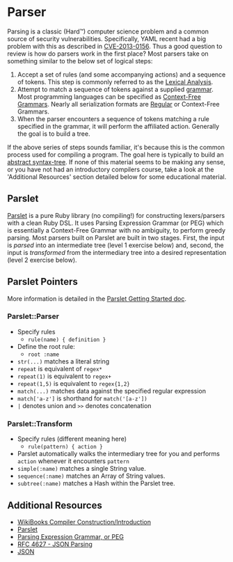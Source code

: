 Parser
=====
Parsing is a classic (Hard&trade;) computer science problem and a common source of security vulnerabilities.  Specifically, YAML recent had a big problem with this as described in [CVE-2013-0156](https://cve.mitre.org/cgi-bin/cvename.cgi?name=CVE-2013-0156). Thus a good question to review is how do parsers work in the first place?  Most parsers take on something similar to the below set of logical steps:

1. Accept a set of rules (and some accompanying actions) and a sequence of tokens. This step is commonly referred to as the [Lexical Analysis](http://en.wikipedia.org/wiki/Lexical_analysis).
2. Attempt to match a sequence of tokens against a supplied [grammar](http://en.wikipedia.org/wiki/Formal_grammar). Most programming languages can be specified as [Context-Free Grammars](http://en.wikipedia.org/wiki/Context-free_grammar). Nearly all serialization formats are [Regular](http://en.wikipedia.org/wiki/Regular_grammar) or Context-Free Grammars.
3. When the parser encounters a sequence of tokens matching a rule specified in the grammar, it will perform the affiliated action. Generally the goal is to build a tree.

If the above series of steps sounds familiar, it's because this is the common process used for compiling a program. The goal here is typically to build an [abstract syntax-tree](http://en.wikipedia.org/wiki/Abstract_syntax_tree). If none of this material seems to be making any sense, or you have not had an introductory compilers course, take a look at the 'Additional Resources' section detailed below for some educational material.

## Parslet
[Parslet](http://kschiess.github.io/parslet/) is a pure Ruby library (no compiling!) for constructing lexers/parsers with a clean Ruby DSL. It uses Parsing Expression Grammar (or PEG) which is essentially a Context-Free Grammar with no ambiguity, to perform greedy parsing. Most parsers built on Parslet are built in two stages. First, the input is *parsed* into an intermediate tree (level 1 exercise below) and, second, the input is *transformed* from the intermediary tree into a desired representation (level 2 exercise below).

## Parslet Pointers
More information is detailed in the [Parslet Getting Started doc](http://kschiess.github.io/parslet/get-started.html).

### Parslet::Parser
* Specify rules
  - `rule(name) { definition }`
* Define the root rule:
  - `root :name`
* `str(...)` matches a literal string
* `repeat` is equivalent of `regex*`
* `repeat(1)` is equivalent to `regex+`
* `repeat(1,5)` is equivalent to `regex{1,2}`
* `match(...)` matches data against the specified regular expression
* `match['a-z']` is shorthand for `match('[a-z'])`
* `|` denotes union and `>>` denotes concatenation

### Parslet::Transform
* Specify rules (different meaning here)
  - `rule(pattern) { action }`
* Parslet automatically walks the intermediary tree for you and performs
  `action` whenever it encounters `pattern`
* `simple(:name)` matches a single String value.
* `sequence(:name)` matches an Array of String values.
* `subtree(:name)` matches a Hash within the Parslet tree.

## Additional Resources
* [WikiBooks Compiler Construction/Introduction](http://en.wikibooks.org/wiki/Compiler_Construction/Introduction)
* [Parslet](http://kschiess.github.com/parslet/)
* [Parsing Expression Grammar, or PEG](http://en.wikipedia.org/wiki/Parsing_expression_grammar)
* [RFC 4627 - JSON Parsing](http://www.ietf.org/rfc/rfc4627.txt)
* [JSON](http://www.json.org/)
